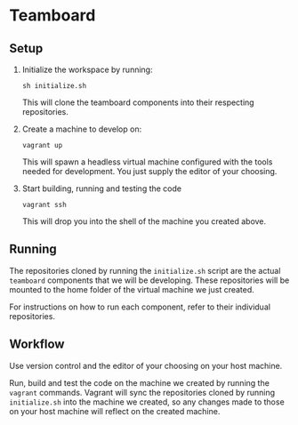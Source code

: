 # Teamboard

## Setup

1. Initialize the workspace by running:
	```
	sh initialize.sh
	```
	This will clone the teamboard components into their respecting repositories.

2. Create a machine to develop on:
	```
	vagrant up
	```
	This will spawn a headless virtual machine configured with the tools needed
	for development. You just supply the editor of your choosing.

3. Start building, running and testing the code
	```
	vagrant ssh
	```
	This will drop you into the shell of the machine you created above.

## Running

The repositories cloned by running the `initialize.sh` script are the actual
`teamboard` components that we will be developing. These repositories will be
mounted to the home folder of the virtual machine we just created.

For instructions on how to run each component, refer to their individual
repositories.

## Workflow

Use version control and the editor of your choosing on your host machine.

Run, build and test the code on the machine we created by running the `vagrant`
commands. Vagrant will sync the repositories cloned by running `initialize.sh`
into the machine we created, so any changes made to those on your host machine
will reflect on the created machine.
